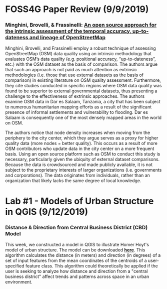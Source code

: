 # FOSS4G Paper Review (9/9/2019)
### Minghini, Brovelli, & Frassinelli: [**An open source approach for the intrinsic assessment of the temporal accuracy, up-to-dateness and lineage of OpenStreetMap**](https://www.int-arch-photogramm-remote-sens-spatial-inf-sci.net/XLII-4-W8/147/2018/isprs-archives-XLII-4-W8-147-2018.pdf)
Minghini, Brovelli, and Frassinelli employ a robust technique of assessing OpenStreetMap (OSM) data quality using an intrinsic methodology that evaluates OSM’s data quality (e.g. positional accuracy, “up-to-dateness”, etc.) with the OSM dataset as the basis of comparison. The authors argue that such an approach is not paid as much attention as extrinsic methodologies (i.e. those that use external datasets as the basis of comparison) in existing literature on OSM quality assessment. Furthermore, they cite studies conducted in specific regions where OSM data quality was found to be superior to external governmental datasets, thus presenting a challenge to the effectiveness of extrinsic approaches. The authors examine OSM data in Dar es Salaam, Tanzania, a city that has been subject to numerous humanitarian mapping efforts as a result of the significant presence of informal settlements and vulnerability to flooding. Dar es Salaam is consequently one of the most densely mapped areas in the world on OSM.

The authors notice that node density increases when moving from the periphery to the city center, which they argue serves as a proxy for higher quality data (more nodes = better quality). This occurs as a result of more OSM contributors who update data in the city center on a more frequent basis. Using an open source platform such as OSM to conduct this study is necessary, particularly given the ubiquity of external dataset comparisons. Because the data is crowdsourced and made publicly available, it is not subject to the proprietary interests of larger organizations (i.e. governments and corporations). The data originates from individuals, rather than an organization that likely lacks the same degree of local knowledge.

# Lab #1 - Models of Urban Structure in QGIS (9/12/2019)
### Distance & Direction from Central Business District (CBD) Model
This week, we constructed a model in QGIS to illustrate Homer Hoyt's model of urban structure. The model can be downloaded [**here**](https://marcovg.github.io/DistanceAndDirectionFromPoint.model3). This algorithm calculates the distance (in meters) and direction (in degrees) of a set of input features from the mean coordinates of the centroids of a user-specified feature class. This algorithm could theoretically be applied if the user is seeking to analyze how distance and direction from a "central business district" affect trends and patterns across space in an urban environment.
